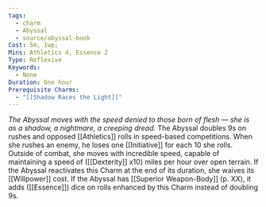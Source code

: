 ```yaml
---
tags:
  - charm
  - Abyssal
  - source/abyssal-book
Cost: 5m, 1wp; 
Mins: Athletics 4, Essence 2
Type: Reflexive
Keywords:
  - None
Duration: One hour
Prerequisite Charms:
  - "[[Shadow Races the Light]]"
---
```

*The Abyssal moves with the speed denied to those born of flesh — she is as a shadow, a nightmare, a creeping dread.*
The Abyssal doubles 9s on rushes and opposed [[Athletics]] rolls in speed-based competitions. When she rushes an enemy, he loses one [[Initiative]] for each 10 she rolls. Outside of combat, she moves with incredible speed, capable of maintaining a speed of ([[Dexterity]] x10) miles per hour over open terrain.
If the Abyssal reactivates this Charm at the end of its duration, she waives its [[Willpower]] cost.
If the Abyssal has [[Superior Weapon-Body]] (p. XX), it adds ([[Essence]]) dice on rolls enhanced by this Charm instead of doubling 9s.